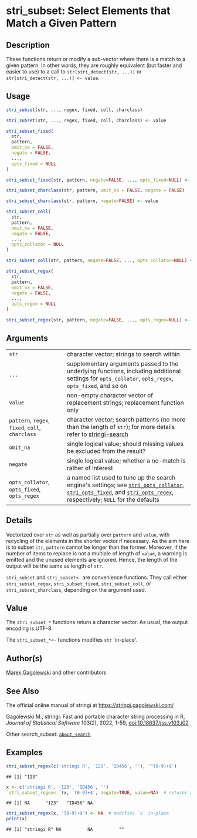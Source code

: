 # stri_subset: Select Elements that Match a Given Pattern

## Description

These functions return or modify a sub-vector where there is a match to a given pattern. In other words, they are roughly equivalent (but faster and easier to use) to a call to `str[stri_detect(str, ...)]` or `str[stri_detect(str, ...)] <- value`.

## Usage

``` r
stri_subset(str, ..., regex, fixed, coll, charclass)

stri_subset(str, ..., regex, fixed, coll, charclass) <- value

stri_subset_fixed(
  str,
  pattern,
  omit_na = FALSE,
  negate = FALSE,
  ...,
  opts_fixed = NULL
)

stri_subset_fixed(str, pattern, negate=FALSE, ..., opts_fixed=NULL) <- value

stri_subset_charclass(str, pattern, omit_na = FALSE, negate = FALSE)

stri_subset_charclass(str, pattern, negate=FALSE) <- value

stri_subset_coll(
  str,
  pattern,
  omit_na = FALSE,
  negate = FALSE,
  ...,
  opts_collator = NULL
)

stri_subset_coll(str, pattern, negate=FALSE, ..., opts_collator=NULL) <- value

stri_subset_regex(
  str,
  pattern,
  omit_na = FALSE,
  negate = FALSE,
  ...,
  opts_regex = NULL
)

stri_subset_regex(str, pattern, negate=FALSE, ..., opts_regex=NULL) <- value
```

## Arguments

|                                                  |                                                                                                                                                                                                                                            |
|--------------------------------------------------|--------------------------------------------------------------------------------------------------------------------------------------------------------------------------------------------------------------------------------------------|
| `str`                                            | character vector; strings to search within                                                                                                                                                                                                 |
| `...`                                            | supplementary arguments passed to the underlying functions, including additional settings for `opts_collator`, `opts_regex`, `opts_fixed`, and so on                                                                                       |
| `value`                                          | non-empty character vector of replacement strings; replacement function only                                                                                                                                                               |
| `pattern`, `regex`, `fixed`, `coll`, `charclass` | character vector; search patterns (no more than the length of `str`); for more details refer to [stringi-search](about_search.md)                                                                                                          |
| `omit_na`                                        | single logical value; should missing values be excluded from the result?                                                                                                                                                                   |
| `negate`                                         | single logical value; whether a no-match is rather of interest                                                                                                                                                                             |
| `opts_collator`, `opts_fixed`, `opts_regex`      | a named list used to tune up the search engine\'s settings; see [`stri_opts_collator`](stri_opts_collator.md), [`stri_opts_fixed`](stri_opts_fixed.md), and [`stri_opts_regex`](stri_opts_regex.md), respectively; `NULL` for the defaults |

## Details

Vectorized over `str` as well as partially over `pattern` and `value`, with recycling of the elements in the shorter vector if necessary. As the aim here is to subset `str`, `pattern` cannot be longer than the former. Moreover, if the number of items to replace is not a multiple of length of `value`, a warning is emitted and the unused elements are ignored. Hence, the length of the output will be the same as length of `str`.

`stri_subset` and `stri_subset<-` are convenience functions. They call either `stri_subset_regex`, `stri_subset_fixed`, `stri_subset_coll`, or `stri_subset_charclass`, depending on the argument used.

## Value

The `stri_subset_*` functions return a character vector. As usual, the output encoding is UTF-8.

The `stri_subset_*<-` functions modifies `str` \'in-place\'.

## Author(s)

[Marek Gagolewski](https://www.gagolewski.com/) and other contributors

## See Also

The official online manual of <span class="pkg">stringi</span> at <https://stringi.gagolewski.com/>

Gagolewski M., <span class="pkg">stringi</span>: Fast and portable character string processing in R, *Journal of Statistical Software* 103(2), 2022, 1-59, [doi:10.18637/jss.v103.i02](https://doi.org/10.18637/jss.v103.i02)

Other search_subset: [`about_search`](about_search.md)

## Examples




```r
stri_subset_regex(c('stringi R', '123', 'ID456', ''), '^[0-9]+$')
```

```
## [1] "123"
```

```r
x <- c('stringi R', '123', 'ID456', '')
`stri_subset_regex<-`(x, '[0-9]+$', negate=TRUE, value=NA)  # returns a copy
```

```
## [1] NA      "123"   "ID456" NA
```

```r
stri_subset_regex(x, '[0-9]+$') <- NA  # modifies `x` in-place
print(x)
```

```
## [1] "stringi R" NA          NA          ""
```
